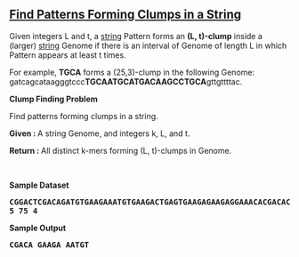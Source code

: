 <h2><a href="https://rosalind.info/problems/ba1e/">Find Patterns Forming Clumps in a String</a></h2>

<p>Given integers L and t, a <a href="https://rosalind.info/glossary/string/">string</a> Pattern forms an <strong>(L, t)-clump</strong> inside a (larger) <a href="https://rosalind.info/glossary/string/">string</a> Genome if there is an interval of Genome of length L in which Pattern appears at least t times.</p>
<p>For example, <strong>TGCA</strong>  forms a (25,3)-clump in the following Genome:   gatcagcataagggtccc<strong>TGCAATGCATGACAAGCCTGCA</strong>gttgttttac.</p>

<p><strong class="example">Clump Finding Problem</strong></p>
<p>Find patterns forming clumps in a string.</p>

<p><strong>Given : </strong> A string Genome, and integers k, L, and t.</p>
<p><strong>Return : </strong> All distinct k-mers forming (L, t)-clumps in Genome.</p>



<p>&nbsp;</p>
<p><strong class="example">Sample Dataset</strong></p>
<pre>
<strong>CGGACTCGACAGATGTGAAGAAATGTGAAGACTGAGTGAAGAGAAGAGGAAACACGACACGACATTGCGACATAATGTACGAATGTAATGTGCCTATGGC</strong>
<strong>5 75 4</strong>
</pre>
<p><strong class="example">Sample Output</strong></p>
<pre>
<strong>CGACA GAAGA AATGT</strong>
</pre>
